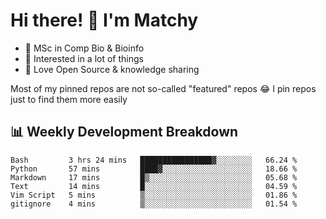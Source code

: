 # Hi there! 👋 I'm Matchy

- 🧬 MSc in Comp Bio & Bioinfo
- 🎈 Interested in a lot of things
- 💜 Love Open Source & knowledge sharing

Most of my pinned repos are not so-called "featured" repos 😂 I pin repos just to find them more easily

## 📊 Weekly Development Breakdown

<!--START_SECTION:waka-->

```text
Bash         3 hrs 24 mins   ████████████████▓░░░░░░░░   66.24 %
Python       57 mins         ████▓░░░░░░░░░░░░░░░░░░░░   18.66 %
Markdown     17 mins         █▒░░░░░░░░░░░░░░░░░░░░░░░   05.68 %
Text         14 mins         █░░░░░░░░░░░░░░░░░░░░░░░░   04.59 %
Vim Script   5 mins          ▒░░░░░░░░░░░░░░░░░░░░░░░░   01.86 %
gitignore    4 mins          ▒░░░░░░░░░░░░░░░░░░░░░░░░   01.54 %
```

<!--END_SECTION:waka-->

